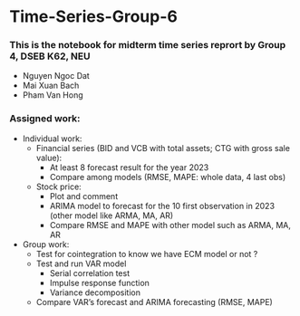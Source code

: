 # Time-Series-Group-6

### This is the notebook for midterm time series reprort by Group 4, DSEB K62, NEU

  * Nguyen Ngoc Dat
  * Mai Xuan Bach
  * Pham Van Hong
  
  ### Assigned work:
  * Individual work: 
    - Financial series (BID and VCB with total assets; CTG with gross sale value):<br /> 
      * At least 8 forecast result for the year 2023
      * Compare among models (RMSE, MAPE: whole data, 4 last obs) 
    - Stock price: <br />
      * Plot and comment 
      * ARIMA model to forecast for the 10 first observation in 2023 (other model like ARMA, MA, AR) 
      * Compare RMSE and MAPE with other model such as ARMA, MA, AR
  * Group work:
    - Test for cointegration to know we have ECM model or not ?<br />
    - Test and run VAR model <br />
      * Serial correlation test
      * Impulse response function<br />
      * Variance decomposition<br />
    - Compare VAR’s forecast and ARIMA forecasting (RMSE, MAPE)
